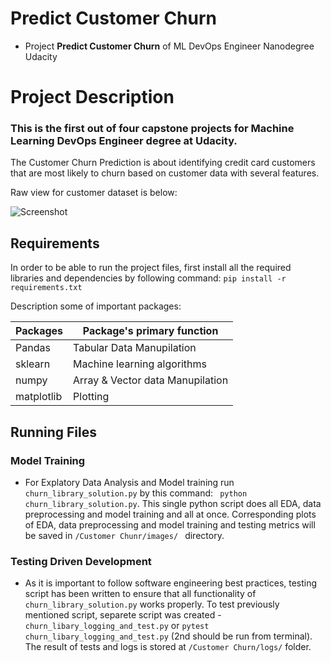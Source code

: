 # Predict Customer Churn

- Project **Predict Customer Churn** of ML DevOps Engineer Nanodegree Udacity

# Project Description

### This is the first out of four capstone projects for Machine Learning DevOps Engineer degree at Udacity.

The Customer Churn Prediction is about identifying credit card customers that are most likely to churn based on customer data with several features.

Raw view for customer dataset is below:


![Screenshot](https://github.com/jenapss/Machine_Learning_DevOps/blob/main/Customer%20Churn/readme_files/sample_dataset.png?raw=True)

## Requirements

In order to be able to run the project files, first install all the required libraries and dependencies by following command: ```pip install -r requirements.txt```

Description some of important packages: 

| Packages       |  Package's primary function    |
|----------------|--------------------------------|
|Pandas          | Tabular Data Manupilation      |
|sklearn         | Machine learning algorithms    |
|numpy           |Array & Vector data Manupilation|
|matplotlib      | Plotting                       |


## Running Files


### Model Training

 * For Explatory Data Analysis and Model training run ```churn_library_solution.py``` by this command: ``` python churn_library_solution.py```. This single python script does all EDA, data preprocessing and model training and all at once. Corresponding plots of EDA, data preprocessing and model training and testing metrics will be saved in ```/Customer Chunr/images/ ``` directory.

### Testing Driven Development

 * As it is important to follow software engineering best practices, testing script has been written to ensure that all functionality of ``` churn_library_solution.py``` works properly. To test previously mentioned script, separete script was created - ``` churn_libary_logging_and_test.py``` or ```pytest  churn_libary_logging_and_test.py``` (2nd should be run from terminal). The result of tests and logs is stored at ```/Customer Churn/logs/``` folder.
